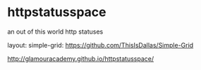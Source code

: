 httpstatusspace
===============

an out of this world http statuses


layout: simple-grid: https://github.com/ThisIsDallas/Simple-Grid

http://glamouracademy.github.io/httpstatusspace/
